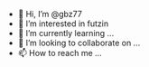 - 👋 Hi, I’m @gbz77
- 👀 I’m interested in futzin
- 🌱 I’m currently learning ...
- 💞️ I’m looking to collaborate on ...
- 📫 How to reach me ...

<!---
gbz77/gbz77 is a ✨ special ✨ repository because its `README.md` (this file) appears on your GitHub profile.
You can click the Preview link to take a look at your changes.
--->
